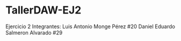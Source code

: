 # TallerDAW-EJ2
Ejercicio 2 
Integrantes: Luis Antonio Monge Pérez #20
             Daniel Eduardo Salmeron Alvarado #29
